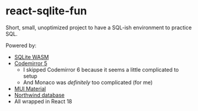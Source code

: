 # react-sqlite-fun

Short, small, unoptimized project to have a SQL-ish environment to practice SQL.

Powered by:

- [SQLite WASM](https://github.com/sqlite/sqlite-wasm)
- [Codemirror 5](https://codemirror.net/5/)
  - I skipped Codemirror 6 because it seems a little complicated to setup
  - And Monaco was _definitely_ too complicated (for me)
- [MUI Material](https://mui.com/material-ui/getting-started/)
- [Northwind database](https://en.wikiversity.org/wiki/Database_Examples/Northwind/SQLite)
- All wrapped in React 18
